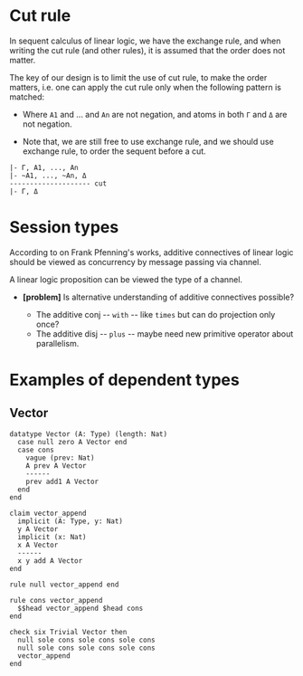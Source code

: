 # Cut rule

In sequent calculus of linear logic,
we have the exchange rule,
and when writing the cut rule (and other rules),
it is assumed that the order does not matter.

The key of our design is to limit the use of cut rule,
to make the order matters,
i.e. one can apply the cut rule
only when the following pattern is matched:

- Where `A1` and ... and `An` are not negation,
  and atoms in both `Γ` and `Δ` are not negation.

- Note that, we are still free to use exchange rule,
  and we should use exchange rule, to order the sequent before a cut.

```
|- Γ, A1, ..., An
|- ~A1, ..., ~An, Δ
-------------------- cut
|- Γ, Δ
```

# Session types

According to on Frank Pfenning's works,
additive connectives of linear logic should be viewed as
concurrency by message passing via channel.

A linear logic proposition can be viewed the type of a channel.

- **[problem]** Is alternative understanding of additive connectives possible?

  - The additive conj -- `with` -- like `times` but can do projection only once?
  - The additive disj -- `plus` -- maybe need new primitive operator about parallelism.

# Examples of dependent types

## Vector

```jojo
datatype Vector (A: Type) (length: Nat)
  case null zero A Vector end
  case cons
    vague (prev: Nat)
    A prev A Vector
    ------
    prev add1 A Vector
  end
end

claim vector_append
  implicit (A: Type, y: Nat)
  y A Vector
  implicit (x: Nat)
  x A Vector
  ------
  x y add A Vector
end

rule null vector_append end

rule cons vector_append
  $$head vector_append $head cons
end

check six Trivial Vector then
  null sole cons sole cons sole cons
  null sole cons sole cons sole cons
  vector_append
end
```
